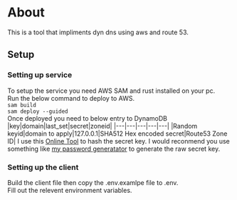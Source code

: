 # About
This is a tool that impliments dyn dns using aws and route 53.

## Setup

### Setting up service
To setup the service you need AWS SAM and rust installed on your pc.\
Run the below command to deploy to AWS.\
```sam build```\
```sam deploy --guided```\
Once deployed you need to below entry to DynamoDB
|key|domain|last_set|secret|zoneid|
|---|---|---|---|---|
|Random keyid|domain to apply|127.0.0.1|SHA512 Hex encoded secret|Route53 Zone ID|
I use this [Online Tool](https://emn178.github.io/online-tools/sha512.html) to hash the secret key.
I would reconmend you use something like [my password generatator](https://github.com/ellahin/ella_password_gen) to generate the raw secret key.

### Setting up the client
Build the client file then copy the .env.examlpe file to .env.\
Fill out the relevent environment variables.

